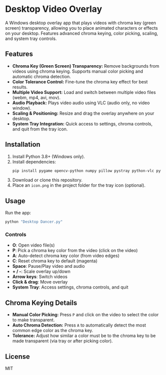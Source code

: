 # Desktop Video Overlay

A Windows desktop overlay app that plays videos with chroma key (green screen) transparency, allowing you to place animated characters or effects on your desktop. Features advanced chroma keying, color picking, scaling, and system tray controls.

## Features
- **Chroma Key (Green Screen) Transparency:** Remove backgrounds from videos using chroma keying. Supports manual color picking and automatic chroma detection.
- **Color Tolerance Control:** Fine-tune the chroma key effect for best results.
- **Multiple Video Support:** Load and switch between multiple video files (webm, mp4, avi, mov).
- **Audio Playback:** Plays video audio using VLC (audio only, no video window).
- **Scaling & Positioning:** Resize and drag the overlay anywhere on your desktop.
- **System Tray Integration:** Quick access to settings, chroma controls, and quit from the tray icon.

## Installation
1. Install Python 3.8+ (Windows only).
2. Install dependencies:
   ```bash
   pip install pygame opencv-python numpy pillow pystray python-vlc pywin32
   ```
3. Download or clone this repository.
4. Place an `icon.png` in the project folder for the tray icon (optional).

## Usage
Run the app:
```bash
python "Desktop Dancer.py"
```

### Controls
- **O**: Open video file(s)
- **P**: Pick a chroma key color from the video (click on the video)
- **A**: Auto-detect chroma key color (from video edges)
- **C**: Reset chroma key to default (magenta)
- **Space**: Pause/Play video and audio
- **+ / -**: Scale overlay up/down
- **Arrow keys**: Switch videos
- **Click & drag**: Move overlay
- **System Tray**: Access settings, chroma controls, and quit

## Chroma Keying Details
- **Manual Color Picking:** Press `P` and click on the video to select the color to make transparent.
- **Auto Chroma Detection:** Press `A` to automatically detect the most common edge color as the chroma key.
- **Tolerance:** Adjust how similar a color must be to the chroma key to be made transparent (via tray or after picking color).

## License
MIT 
